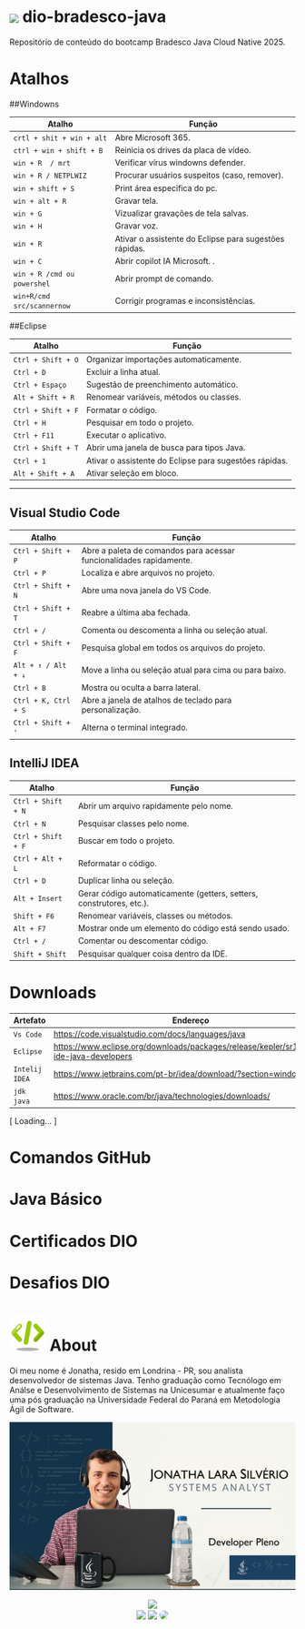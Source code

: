 
<h1>
    <a href="https://www.dio.me/">
     <img align="center" width="40px" src="https://hermes.digitalinnovation.one/assets/diome/logo-minimized.png"></a>
    <span> dio-bradesco-java</span>
</h1>

Repositório de conteúdo do bootcamp Bradesco Java Cloud Native 2025.

# Atalhos 

##Windowns

| **Atalho**                | **Função**                                                                 |
|---------------------------|---------------------------------------------------------------------------|
| `crtl + shit + win + alt`   | Abre Microsoft 365.                                                     |
|`ctrl + win + shift + B`    | Reinicia os drives da placa de vídeo.                                   |
| `win + R  / mrt`            | Verificar vírus windowns defender.                                      |
| `win + R / NETPLWIZ`        | Procurar usuários suspeitos (caso, remover).                            |
| `win + shift + S`           | Print área especifica do pc.                                            |
| `win + alt + R`             | Gravar tela.                                                            |
| `win + G`                   | Vizualizar gravações de tela salvas.                                    |
| `win + H`                   | Gravar voz.                                                             |
| `win + R`                   | Ativar o assistente do Eclipse para sugestões rápidas.                  |
| `win + C`                   | Abrir copilot IA Microsoft.        .                                    |
| `win + R /cmd ou powershel` | Abrir prompt de comando.                                                |
| `win+R/cmd src/scannernow`  | Corrigir programas e inconsistências.                                   |

##Eclipse

| **Atalho**                | **Função**                                                                 |
|---------------------------|---------------------------------------------------------------------------|
| `Ctrl + Shift + O`        | Organizar importações automaticamente.                                   |
| `Ctrl + D`                | Excluir a linha atual.                                                   |
| `Ctrl + Espaço`           | Sugestão de preenchimento automático.                                    |
| `Alt + Shift + R`         | Renomear variáveis, métodos ou classes.                                  |
| `Ctrl + Shift + F`        | Formatar o código.                                                       |
| `Ctrl + H`                | Pesquisar em todo o projeto.                                             |
| `Ctrl + F11`              | Executar o aplicativo.                                                  |
| `Ctrl + Shift + T`        | Abrir uma janela de busca para tipos Java.                               |
| `Ctrl + 1`                | Ativar o assistente do Eclipse para sugestões rápidas.                   |
| `Alt + Shift + A`         | Ativar seleção em bloco.                                                |

 ----------------------------
## Visual Studio Code

| **Atalho**                | **Função**                                                                 |
|---------------------------|---------------------------------------------------------------------------|
| `Ctrl + Shift + P`        | Abre a paleta de comandos para acessar funcionalidades rapidamente.       |
| `Ctrl + P`                | Localiza e abre arquivos no projeto.                                      |
| `Ctrl + Shift + N`        | Abre uma nova janela do VS Code.                                          |
| `Ctrl + Shift + T`        | Reabre a última aba fechada.                                              |
| `Ctrl + /`                | Comenta ou descomenta a linha ou seleção atual.                           |
| `Ctrl + Shift + F`        | Pesquisa global em todos os arquivos do projeto.                         |
| `Alt + ↑ / Alt + ↓`       | Move a linha ou seleção atual para cima ou para baixo.                   |
| `Ctrl + B`                | Mostra ou oculta a barra lateral.                                         |
| `Ctrl + K, Ctrl + S`      | Abre a janela de atalhos de teclado para personalização.                 |
| `Ctrl + Shift + '`        | Alterna o terminal integrado.                                            |



## IntelliJ IDEA

| **Atalho**                | **Função**                                                                 |
|---------------------------|---------------------------------------------------------------------------|
| `Ctrl + Shift + N`        | Abrir um arquivo rapidamente pelo nome.                                  |
| `Ctrl + N`                | Pesquisar classes pelo nome.                                             |
| `Ctrl + Shift + F`        | Buscar em todo o projeto.                                                |
| `Ctrl + Alt + L`          | Reformatar o código.                                                     |
| `Ctrl + D`                | Duplicar linha ou seleção.                                               |
| `Alt + Insert`            | Gerar código automaticamente (getters, setters, construtores, etc.).     |
| `Shift + F6`              | Renomear variáveis, classes ou métodos.                                  |
| `Alt + F7`                | Mostrar onde um elemento do código está sendo usado.                    |
| `Ctrl + /`                | Comentar ou descomentar código.                                          |
| `Shift + Shift`           | Pesquisar qualquer coisa dentro da IDE.                                 |

# Downloads

| **Artefato**                | **Endereço**                                                                 |
|---------------------------|---------------------------------------------------------------------------|
| `Vs Code`                 | https://code.visualstudio.com/docs/languages/java                                |
| `Eclipse`                 | https://www.eclipse.org/downloads/packages/release/kepler/sr1/clipse-ide-java-developers                                             |
| `Intelij IDEA`            | https://www.jetbrains.com/pt-br/idea/download/?section=windows                                               |
| `jdk java`                | https://www.oracle.com/br/java/technologies/downloads/                                                   |


[ Loading... ]

# Comandos GitHub

# Java Básico

# Certificados DIO

# Desafios DIO

# ![UX](assets/about.png) About
 Oi meu nome é Jonatha, resido em Londrina - PR, sou analista desenvolvedor de sistemas Java. Tenho graduação como Tecnólogo em Análse e Desenvolvimento de Sistemas na Unicesumar e atualmente faço uma pós graduação na Universidade Federal do Paraná em Metodologia Ágil de Software.


![System Analyst](assets/portifolio-developer.png)

<div align="center">
<img height="200em" weight="180em" src="https://i.pinimg.com/originals/09/c6/29/09c62903beeba336dc9da76eb5c9a107.gif"/>
</div>

<div align="center"> 
<a href="https://www.instagram.com/jonsilveriolara/" target="_blank"><img src="https://img.shields.io/badge/-Instagram-%23E4405F?style=for-the-badge&logo=instagram&logoColor=white"></a>
<a href = "mailto:jonathalarasilverio@gmail.com"> <img src="https://img.shields.io/badge/-Gmail-%23333?style=for-the-badge&logo=gmail&logoColor=white" target="_blank"></a>
<a href="https://www.linkedin.com/in/jonatha-lara-silv%C3%A9rio-15b83b101/" target="_blank"><img src="https://img.shields.io/badge/-LinkedIn-%230077B5?style=for-the-badge&logo=linkedin&logoColor=white" style="border-radius: 30px" target="_blank"></a> 
 <br><br>

 </div>
 
<div style="display: inline_block"><br>
